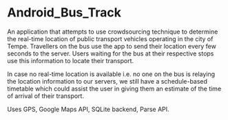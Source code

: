 Android_Bus_Track
=================

An application that attempts to use crowdsourcing technique to determine the real-time location of public transport vehicles operating in the city of Tempe. Travellers on the bus use the app to send their location every few seconds to the server. Users waiting for the bus at their respective stops use this information to locate their transport. 

In case no real-time location is available i.e. no one on the bus is relaying the location information to our servers, we still have a schedule-based timetable which could assist the user in giving them an estimate of the time of arrival of their transport.

Uses GPS, Google Maps API, SQLite backend, Parse API.
